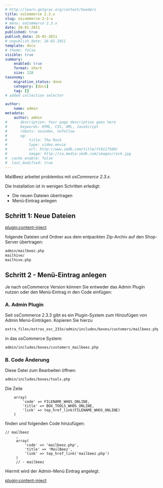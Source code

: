 ```yaml
---
# http://learn.getgrav.org/content/headers
title: osCommerce 2.3.x
slug: oscommerce-2-3-x
# menu: osCommerce 2.3.x
date: 26-01-2011
published: true
publish_date: 26-01-2011
# unpublish_date: 26-01-2011
template: docs
# theme: false
visible: true
summary:
    enabled: true
    format: short
    size: 128
taxonomy:
    migration_status: done
    category: [docs]
    tag: []
# added collection selector

author:
    name: admin
metadata:
    author: admin
#      description: Your page description goes here
#      keywords: HTML, CSS, XML, JavaScript
#      robots: noindex, nofollow
#      og:
#          title: The Rock
#          type: video.movie
#          url: http://www.imdb.com/title/tt0117500/
#          image: http://ia.media-imdb.com/images/rock.jpg
#  cache_enable: false
#  last_modified: true
---
```


MailBeez arbeitet problemlos mit *osCommerce 2.3.x*.


Die Installation ist in wenigen Schritten erledigt:
- Die neuen Dateien übertragen
- Menü-Eintrag anlegen



## Schritt 1: Neue Dateien

[plugin:content-inject](/content_blocks/download_installer)


folgende Dateien und Ordner aus dem entpackten Zip-Archiv auf den Shop-Server übertragen:


```bash
admin/mailbeez.php
mailhive/
mailhive.php


```


## Schritt 2 - Menü-Eintrag anlegen

Je nach osCommerce Version können Sie entweder das Admin Plugin nutzen oder den Menü-Eintrag in den Code einfügen:

### A. Admin Plugin

Seit osCommerce 2.3.3 gibt es ein Plugin-System zum Hinzufügen von Admin Menü-Einträgen. Kopieren Sie hierzu

```bash
extra_files/extras_osc_233x/admin/includes/boxes/customers/mailbeez.php
```

in das osCommerce System:

```bash
admin/includes/boxes/customers_mailbeez.php
```


### B. Code Änderung

Diese Datei zum Bearbeiten öffnen:

```bash
admin/includes/boxes/tools.php
```

Die Zeile

```
    array(
        'code' => FILENAME_WHOS_ONLINE,
        'title' => BOX_TOOLS_WHOS_ONLINE,
        'link' => tep_href_link(FILENAME_WHOS_ONLINE)
    )
```

finden und folgenden Code hinzufügen:

```
// mailbeez
     ,
     array(
         'code' => 'mailbeez.php',
         'title' => 'MailBeez',
         'link' => tep_href_link('mailbeez.php')
     )
     // - mailbeez
```


Hiermit wird der Admin-Menü Eintrag angelegt.


[plugin:content-inject](/content_blocks/run_installer)


